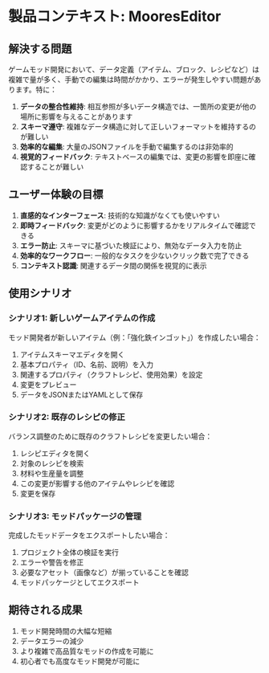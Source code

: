 # 製品コンテキスト: MooresEditor

## 解決する問題

ゲームモッド開発において、データ定義（アイテム、ブロック、レシピなど）は複雑で量が多く、手動での編集は時間がかかり、エラーが発生しやすい問題があります。特に：

1. **データの整合性維持**: 相互参照が多いデータ構造では、一箇所の変更が他の場所に影響を与えることがあります
2. **スキーマ遵守**: 複雑なデータ構造に対して正しいフォーマットを維持するのが難しい
3. **効率的な編集**: 大量のJSONファイルを手動で編集するのは非効率的
4. **視覚的フィードバック**: テキストベースの編集では、変更の影響を即座に確認することが難しい

## ユーザー体験の目標

1. **直感的なインターフェース**: 技術的な知識がなくても使いやすい
2. **即時フィードバック**: 変更がどのように影響するかをリアルタイムで確認できる
3. **エラー防止**: スキーマに基づいた検証により、無効なデータ入力を防止
4. **効率的なワークフロー**: 一般的なタスクを少ないクリック数で完了できる
5. **コンテキスト認識**: 関連するデータ間の関係を視覚的に表示

## 使用シナリオ

### シナリオ1: 新しいゲームアイテムの作成

モッド開発者が新しいアイテム（例：「強化鉄インゴット」）を作成したい場合：

1. アイテムスキーマエディタを開く
2. 基本プロパティ（ID、名前、説明）を入力
3. 関連するプロパティ（クラフトレシピ、使用効果）を設定
4. 変更をプレビュー
5. データをJSONまたはYAMLとして保存

### シナリオ2: 既存のレシピの修正

バランス調整のために既存のクラフトレシピを変更したい場合：

1. レシピエディタを開く
2. 対象のレシピを検索
3. 材料や生産量を調整
4. この変更が影響する他のアイテムやレシピを確認
5. 変更を保存

### シナリオ3: モッドパッケージの管理

完成したモッドデータをエクスポートしたい場合：

1. プロジェクト全体の検証を実行
2. エラーや警告を修正
3. 必要なアセット（画像など）が揃っていることを確認
4. モッドパッケージとしてエクスポート

## 期待される成果

1. モッド開発時間の大幅な短縮
2. データエラーの減少
3. より複雑で高品質なモッドの作成を可能に
4. 初心者でも高度なモッド開発が可能に
